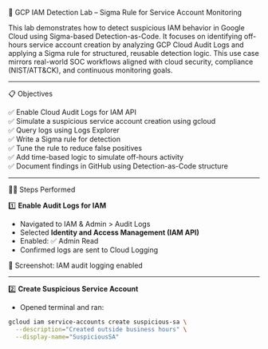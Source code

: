 🔐 GCP IAM Detection Lab – Sigma Rule for Service Account Monitoring

This lab demonstrates how to detect suspicious IAM behavior in Google Cloud using Sigma-based Detection-as-Code. It focuses on identifying off-hours service account creation by analyzing GCP Cloud Audit Logs and applying a Sigma rule for structured, reusable detection logic. This use case mirrors real-world SOC workflows aligned with cloud security, compliance (NIST/ATT&CK), and continuous monitoring goals.

---

📋 Objectives

✅ Enable Cloud Audit Logs for IAM API  
✅ Simulate a suspicious service account creation using gcloud  
✅ Query logs using Logs Explorer  
✅ Write a Sigma rule for detection  
✅ Tune the rule to reduce false positives  
✅ Add time-based logic to simulate off-hours activity  
✅ Document findings in GitHub using Detection-as-Code structure

---

👨‍💻 Steps Performed

1️⃣ **Enable Audit Logs for IAM**

- Navigated to IAM & Admin > Audit Logs  
- Selected **Identity and Access Management (IAM API)**  
- Enabled: ✅ Admin Read  
- Confirmed logs are sent to Cloud Logging

📸 Screenshot: IAM audit logging enabled

---

2️⃣ **Create Suspicious Service Account**

- Opened terminal and ran:
```bash
gcloud iam service-accounts create suspicious-sa \
  --description="Created outside business hours" \
  --display-name="SuspiciousSA"
